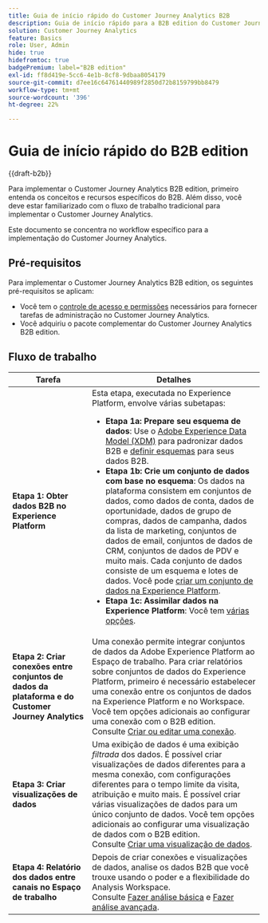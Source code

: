 ```yaml
---
title: Guia de início rápido do Customer Journey Analytics B2B
description: Guia de início rápido para a B2B edition do Customer Journey Analytics.
solution: Customer Journey Analytics
feature: Basics
role: User, Admin
hide: true
hidefromtoc: true
badgePremium: label="B2B edition"
exl-id: ff8d419e-5cc6-4e1b-8cf8-9dbaa8054179
source-git-commit: d7ee16c64761440989f2850d72b8159799bb8479
workflow-type: tm+mt
source-wordcount: '396'
ht-degree: 22%

---
```


# Guia de início rápido do B2B edition

{{draft-b2b}}

Para implementar o Customer Journey Analytics B2B edition, primeiro entenda os conceitos e recursos específicos do B2B. Além disso, você deve estar familiarizado com o fluxo de trabalho tradicional para implementar o Customer Journey Analytics.

Este documento se concentra no workflow específico para a implementação do Customer Journey Analytics.

## Pré-requisitos

Para implementar o Customer Journey Analytics B2B edition, os seguintes pré-requisitos se aplicam:

* Você tem o [controle de acesso e permissões](/help/technotes/access-control.md) necessários para fornecer tarefas de administração no Customer Journey Analytics.
* Você adquiriu o pacote complementar do Customer Journey Analytics B2B edition.


## Fluxo de trabalho

| Tarefa | Detalhes |
| --- | --- |
| **Etapa 1: Obter dados B2B no Experience Platform** | Esta etapa, executada no Experience Platform, envolve várias subetapas:<ul><li>**Etapa 1a: Prepare seu esquema de dados**: Use o [Adobe Experience Data Model (XDM)](https://experienceleague.adobe.com/docs/experience-platform/xdm/home.html?lang=pt-BR) para padronizar dados B2B e [definir esquemas](https://experienceleague.adobe.com/pt-br/docs/experience-platform/rtcdp/schemas/b2b) para seus dados B2B.</li><li>**Etapa 1b: Crie um conjunto de dados com base no esquema**: Os dados na plataforma consistem em conjuntos de dados, como dados de conta, dados de oportunidade, dados de grupo de compras, dados de campanha, dados da lista de marketing, conjuntos de dados de email, conjuntos de dados de CRM, conjuntos de dados de PDV e muito mais. Cada conjunto de dados consiste de um esquema e lotes de dados. Você pode [criar um conjunto de dados na Experience Platform](https://experienceleague.adobe.com/docs/platform-learn/getting-started-for-data-architects-and-data-engineers/create-datasets.html?lang=pt-BR).</li><li>**Etapa 1c: Assimilar dados na Experience Platform**: Você tem [várias opções](https://experienceleague.adobe.com/pt-br/docs/experience-platform/ingestion/home).</li></ul> |
| **Etapa 2: Criar conexões entre conjuntos de dados da plataforma e do Customer Journey Analytics** | Uma conexão permite integrar conjuntos de dados da Adobe Experience Platform ao Espaço de trabalho. Para criar relatórios sobre conjuntos de dados do Experience Platform, primeiro é necessário estabelecer uma conexão entre os conjuntos de dados na Experience Platform e no Workspace. Você tem opções adicionais ao configurar uma conexão com o B2B edition. <br>Consulte [Criar ou editar uma conexão](/help/connections/create-connection.md). |
| **Etapa 3: Criar visualizações de dados** | Uma exibição de dados é uma exibição *filtrada* dos dados. É possível criar visualizações de dados diferentes para a mesma conexão, com configurações diferentes para o tempo limite da visita, atribuição e muito mais. É possível criar várias visualizações de dados para um único conjunto de dados. Você tem opções adicionais ao configurar uma visualização de dados com o B2B edition.<br>Consulte [Criar uma visualização de dados](/help/data-views/create-dataview.md). |
| **Etapa 4: Relatório dos dados entre canais no Espaço de trabalho** | Depois de criar conexões e visualizações de dados, analise os dados B2B que você trouxe usando o poder e a flexibilidade do Analysis Workspace.<br>Consulte [Fazer análise básica](/help/analysis-workspace/perform-basic-analysis.md) e [Fazer análise avançada](/help/analysis-workspace/perform-adv-analysis.md). |

<!--

## Use Case

The [B2B Use Case ](../data-ingestion/data-ingestion.md) document provides an example use case on how to implement Customer  Journey Analytics B2B Edition.

-->